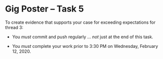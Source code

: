 # Gig Poster – Task 5

To create evidence that supports your case for exceeding expectations for thread 3:

 * You *must* commit and push regularly ... *not* just at the end of this task.

 * You *must* complete your work prior to 3:30 PM on Wednesday, February 12, 2020.
